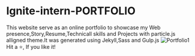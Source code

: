 # Ignite-intern-PORTFOLIO
This website serve as an online portfolio to showcase my Web presence,Story,Resume,Technicall skills and Projects with particle.js alligned theme.It was generated using Jekyll,Sass and Gulp.js
![Portfolio1](https://github.com/UMESHSNAIK/Ignite-intern-PORTFOLIO/assets/99029885/5da94be6-6dc1-42b5-968a-97f8a4a91757)
Hit a ⭐, If you like it!

